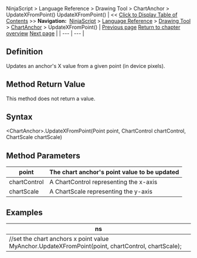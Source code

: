 ﻿
NinjaScript \> Language Reference \> Drawing Tool \> ChartAnchor \> UpdateXFromPoint()
UpdateXFromPoint()
| \<\< [Click to Display Table of Contents](updatexfrompoint.md) \>\> **Navigation:**     [NinjaScript](ninjascript-1.md) \> [Language Reference](language_reference_wip-1.md) \> [Drawing Tool](drawing_tools-1.md) \> [ChartAnchor](chartanchor-1.md) \> UpdateXFromPoint() | [Previous page](updatefrompoint-1.md) [Return to chapter overview](chartanchor-1.md) [Next page](updateyfrompoint-1.md) |
| --- | --- |
## Definition
Updates an anchor's X value from a given point (in device pixels).
 
## Method Return Value
This method does not return a value.
## 
## Syntax
\<ChartAnchor\>.UpdateXFromPoint(Point point, ChartControl chartControl, ChartScale chartScale)
## 
## Method Parameters
| point | The chart anchor's point value to be updated |
| --- | --- |
| chartControl | A ChartControl representing the x\-axis |
| chartScale | A ChartScale representing the y\-axis |

## Examples
| ns |
| --- |
| //set the chart anchors x point value MyAnchor.UpdateXFromPoint(point, chartControl, chartScale); |
